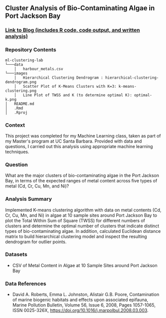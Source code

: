 ## Cluster Analysis of Bio-Contaminating Algae in Port Jackson Bay

### [Link to Blog (includes R code, code output, and written analysis)](https://linusghanadan.github.io/blog/2024-4-1-post/)

### Repository Contents
    ml-clustering-lab
    └───data
        │   harbour_metals.csv
    └───images
        │   Hierarchical Clustering Dendrogram : hierarchical-clustering-dendrogram.png
        │   Scatter Plot of K-Means Clusters with K=3: k-means-clustering.png
        │   Line Plot of TWSS and K (to determine optimal K): optimal-k.png
    │   README.md
    │   .Rmd
    │   .Rproj

### Context

This project was completed for my Machine Learning class, taken as part of my Master's program at UC Santa Barbara. Provided with data and questions, I carried out this analysis using appropriate machine learning techniques.

### Question

What are the major clusters of bio-contaminating algae in the Port Jackson Bay, in terms of the expected ranges of metal content across five types of metal (Cd, Cr, Cu, Mn, and Ni)?

### Analysis Summary

Implemented K-means clustering algorithm with data on metal contents (Cd, Cr, Cu, Mn, and Ni) in algae at 10 sample sites around Port Jackson Bay to plot the Total Within Sum of Square (TWSS) for different numbers of clusters and determine the optimal number of clusters that indicate distinct types of bio-contaminating algae. In addition, calculated Euclidean distance matrix to build hierarchical clustering model and inspect the resulting dendrogram for outlier points.

### Datasets
- CSV of Metal Content in Algae at 10 Sample Sites around Port Jackson Bay

### Data References
- David A. Roberts, Emma L. Johnston, Alistair G.B. Poore, Contamination of marine biogenic habitats and effects upon associated epifauna, Marine Pollution Bulletin, Volume 56, Issue 6, 2008, Pages 1057-1065, ISSN 0025-326X, https://doi.org/10.1016/j.marpolbul.2008.03.003.
